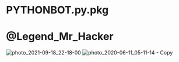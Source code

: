 # PYTHONBOT.py.pkg
#     @Legend_Mr_Hacker
![photo_2021-09-18_22-18-00](https://user-images.githubusercontent.com/87700009/133960383-ecbeb638-f6aa-4cfe-b1e6-8742c415d7fd.jpg)
![photo_2020-06-11_05-11-14 - Copy](https://user-images.githubusercontent.com/87700009/134313168-79286a7c-f5da-4b6f-b2be-346e1e52a611.jpg)

